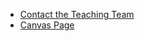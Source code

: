 <!-- _navbar.md -->

* [Contact the Teaching Team](mailto:demystifying_programming_ta@mit.edu?Subject=Demystifying%20Progamming%20(DP))
* [Canvas Page](https://canvas.mit.edu/courses/3133)